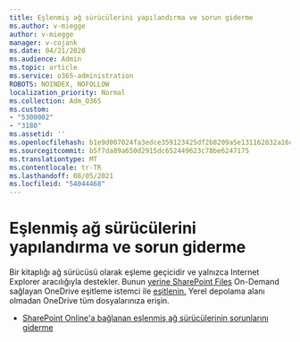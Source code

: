 ```yaml
---
title: Eşlenmiş ağ sürücülerini yapılandırma ve sorun giderme
ms.author: v-miegge
author: v-miegge
manager: v-cojank
ms.date: 04/21/2020
ms.audience: Admin
ms.topic: article
ms.service: o365-administration
ROBOTS: NOINDEX, NOFOLLOW
localization_priority: Normal
ms.collection: Adm_O365
ms.custom:
- "5300002"
- "3180"
ms.assetid: ''
ms.openlocfilehash: b1e9d007024fa3edce359123425df2b8209a5e131162832a16c651ff3fd6b5d3
ms.sourcegitcommit: b5f7da89a650d2915dc652449623c78be6247175
ms.translationtype: MT
ms.contentlocale: tr-TR
ms.lasthandoff: 08/05/2021
ms.locfileid: "54044468"
---
```

# <a name="how-to-configure-and-troubleshoot-mapped-network-drives"></a>Eşlenmiş ağ sürücülerini yapılandırma ve sorun giderme

Bir kitaplığı ağ sürücüsü olarak eşleme geçicidir ve yalnızca Internet Explorer aracılığıyla destekler. Bunun [yerine SharePoint Files](https://support.office.com/article/6de9ede8-5b6e-4503-80b2-6190f3354a88) On-Demand sağlayan OneDrive eşitleme istemci ile [eşitlenin.](https://support.office.com/article/0e6860d3-d9f3-4971-b321-7092438fb38e) Yerel depolama alanı olmadan OneDrive tüm dosyalarınıza erişin.

* [SharePoint Online'a bağlanan eşlenmiş ağ sürücülerinin sorunlarını giderme](https://docs.microsoft.com/sharepoint/support/administration/troubleshoot-mapped-network-drives)